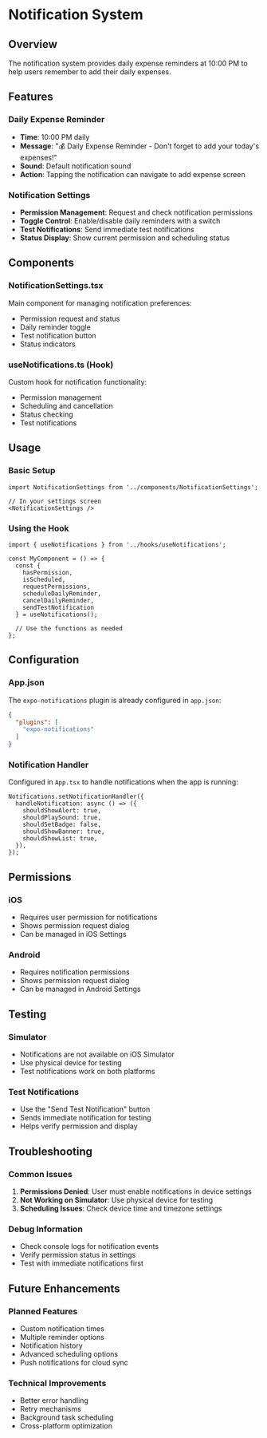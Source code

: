 # Notification System

## Overview
The notification system provides daily expense reminders at 10:00 PM to help users remember to add their daily expenses.

## Features

### Daily Expense Reminder
- **Time**: 10:00 PM daily
- **Message**: "💰 Daily Expense Reminder - Don't forget to add your today's expenses!"
- **Sound**: Default notification sound
- **Action**: Tapping the notification can navigate to add expense screen

### Notification Settings
- **Permission Management**: Request and check notification permissions
- **Toggle Control**: Enable/disable daily reminders with a switch
- **Test Notifications**: Send immediate test notifications
- **Status Display**: Show current permission and scheduling status

## Components

### NotificationSettings.tsx
Main component for managing notification preferences:
- Permission request and status
- Daily reminder toggle
- Test notification button
- Status indicators

### useNotifications.ts (Hook)
Custom hook for notification functionality:
- Permission management
- Scheduling and cancellation
- Status checking
- Test notifications

## Usage

### Basic Setup
```tsx
import NotificationSettings from '../components/NotificationSettings';

// In your settings screen
<NotificationSettings />
```

### Using the Hook
```tsx
import { useNotifications } from '../hooks/useNotifications';

const MyComponent = () => {
  const {
    hasPermission,
    isScheduled,
    requestPermissions,
    scheduleDailyReminder,
    cancelDailyReminder,
    sendTestNotification
  } = useNotifications();

  // Use the functions as needed
};
```

## Configuration

### App.json
The `expo-notifications` plugin is already configured in `app.json`:
```json
{
  "plugins": [
    "expo-notifications"
  ]
}
```

### Notification Handler
Configured in `App.tsx` to handle notifications when the app is running:
```tsx
Notifications.setNotificationHandler({
  handleNotification: async () => ({
    shouldShowAlert: true,
    shouldPlaySound: true,
    shouldSetBadge: false,
    shouldShowBanner: true,
    shouldShowList: true,
  }),
});
```

## Permissions

### iOS
- Requires user permission for notifications
- Shows permission request dialog
- Can be managed in iOS Settings

### Android
- Requires notification permissions
- Shows permission request dialog
- Can be managed in Android Settings

## Testing

### Simulator
- Notifications are not available on iOS Simulator
- Use physical device for testing
- Test notifications work on both platforms

### Test Notifications
- Use the "Send Test Notification" button
- Sends immediate notification for testing
- Helps verify permission and display

## Troubleshooting

### Common Issues
1. **Permissions Denied**: User must enable notifications in device settings
2. **Not Working on Simulator**: Use physical device for testing
3. **Scheduling Issues**: Check device time and timezone settings

### Debug Information
- Check console logs for notification events
- Verify permission status in settings
- Test with immediate notifications first

## Future Enhancements

### Planned Features
- Custom notification times
- Multiple reminder options
- Notification history
- Advanced scheduling options
- Push notifications for cloud sync

### Technical Improvements
- Better error handling
- Retry mechanisms
- Background task scheduling
- Cross-platform optimization 